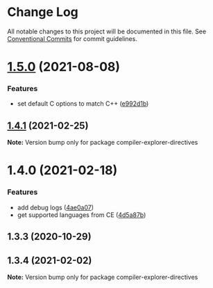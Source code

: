 # Change Log

All notable changes to this project will be documented in this file.
See [Conventional Commits](https://conventionalcommits.org) for commit guidelines.

# [1.5.0](https://github.com/dvirtz/reveal-compiler-explorer/compare/compiler-explorer-directives@1.4.1...compiler-explorer-directives@1.5.0) (2021-08-08)


### Features

* set default C options to match C++ ([e992d1b](https://github.com/dvirtz/reveal-compiler-explorer/commit/e992d1b847d8e943fe49bc2790c39918f2976061))





## [1.4.1](https://github.com/dvirtz/reveal-compiler-explorer/compare/compiler-explorer-directives@1.4.0...compiler-explorer-directives@1.4.1) (2021-02-25)

**Note:** Version bump only for package compiler-explorer-directives





# 1.4.0 (2021-02-18)


### Features

* add debug logs ([4ae0a07](https://github.com/dvirtz/reveal-compiler-explorer/commit/4ae0a07691365cd6e114849051dad6bcdb155931))
* get supported languages from CE ([4d5a87b](https://github.com/dvirtz/reveal-compiler-explorer/commit/4d5a87b35ff44c71ace2c04d540ecdfa01d22528))



## 1.3.3 (2020-10-29)





## 1.3.4 (2021-02-02)

**Note:** Version bump only for package compiler-explorer-directives
